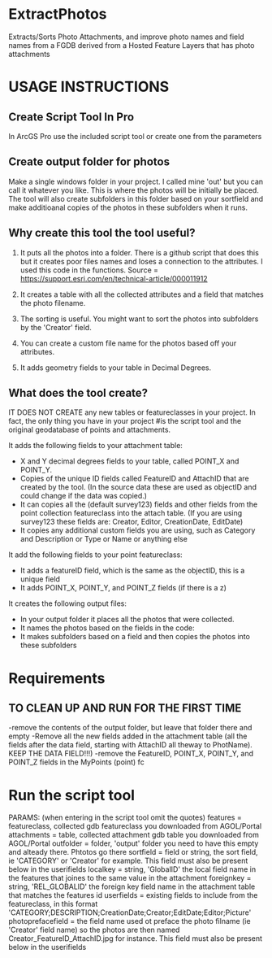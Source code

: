 # ExtractPhotos
Extracts/Sorts Photo Attachments, and improve photo names and field names from a FGDB derived from a Hosted Feature Layers that has photo attachments

# USAGE INSTRUCTIONS

## Create Script Tool In Pro 
In ArcGS Pro use the included script tool or create one from the parameters


## Create output folder for photos
Make a single windows folder in your project. I called mine 'out' but you can call it whatever you like.
This is where the photos will be initially be placed. The tool will also create subfolders in this folder
based on your sortfield and make additioanal copies of the photos in these subfolders when it runs.


## Why create this tool the tool useful?
1. It puts all the photos into a folder.
There is a github script that does this but it creates poor files names and loses a connection to the attributes. I used this code in the functions.
Source = https://support.esri.com/en/technical-article/000011912

2. It creates a table with all the collected attributes and a field that matches the photo filename.

3. The sorting is useful. You might want to sort the photos into subfolders by the 'Creator' field.

4. You can create a custom file name for the photos based off your attributes.

5. It adds geometry fields to your table in Decimal Degrees.



## What does the tool create?

IT DOES NOT CREATE  any new tables or featureclasses in your project. In fact, the only thing you have in your project
#is the script tool and the original geodatabase of points and attachments.

It adds the following fields to your attachment table:
   - X and Y decimal degrees fields to your table, called POINT_X and POINT_Y.
   - Copies of the unique ID fields called FeatureID and AttachID that are created by the tool.
     (In the source data these are used as objectID and could change if the data was copied.)
   - It can copies all the (default survey123) fields and other fields from the point collection featureclass into the attach table.
     (If you are using survey123 these fields are: Creator, Editor, CreationDate, EditDate)
   - It copies any additional custom fields you are using, such as Category and Description or Type or Name or anything else

It add the following fields to your point featureclass:
   - It adds a featureID field, which is the same as the objectID, this is a unique field
   - It adds POINT_X, POINT_Y, and POINT_Z fields (if there is a z)

It creates the following output files:
   - In your output folder it places all the photos that were collected.
   - It names the photos based on the fields in the code:
   - It makes subfolders based on a field and then copies the photos into these subfolders


# Requirements


## TO CLEAN UP AND RUN FOR THE FIRST TIME
-remove the contents of the output folder, but leave that folder there and empty
-Remove all the new fields added in the attachment table (all the fields after the data field, starting with AttachID all theway to PhotName). KEEP THE DATA FIELD!!!)
-remove the FeatureID, POINT_X, POINT_Y, and POINT_Z fields in the MyPoints (point) fc



#  Run the script tool

PARAMS: (when entering in the script tool omit the quotes)
features =  featureclass, collected gdb featureclass you downloaded from AGOL/Portal
attachments =  table, collected attachment gdb table you downloaded from AGOL/Portal
outfolder = folder, 'output' folder you need to have this empty and alteady there. Phtotos go there
sortfield = field or string, the sort field, ie  'CATEGORY' or 'Creator' for example.
  This field must also be present below in the userifields
localkey = string, 'GlobalID'  the local field name in the features that joines to the same value in the attachment
foreignkey = string, 'REL_GLOBALID' the foreign key field name in the attachment table that matches the features id
userfields = existing fields to include from the featureclass, in this format 'CATEGORY;DESCRIPTION;CreationDate;Creator;EditDate;Editor;Picture'  
photoprefacefield =  the field name used ot preface the photo filname (ie 'Creator' field name) so the photos are then named Creator_FeatureID_AttachID.jpg for instance.
  This field must also be present below in the userifields


